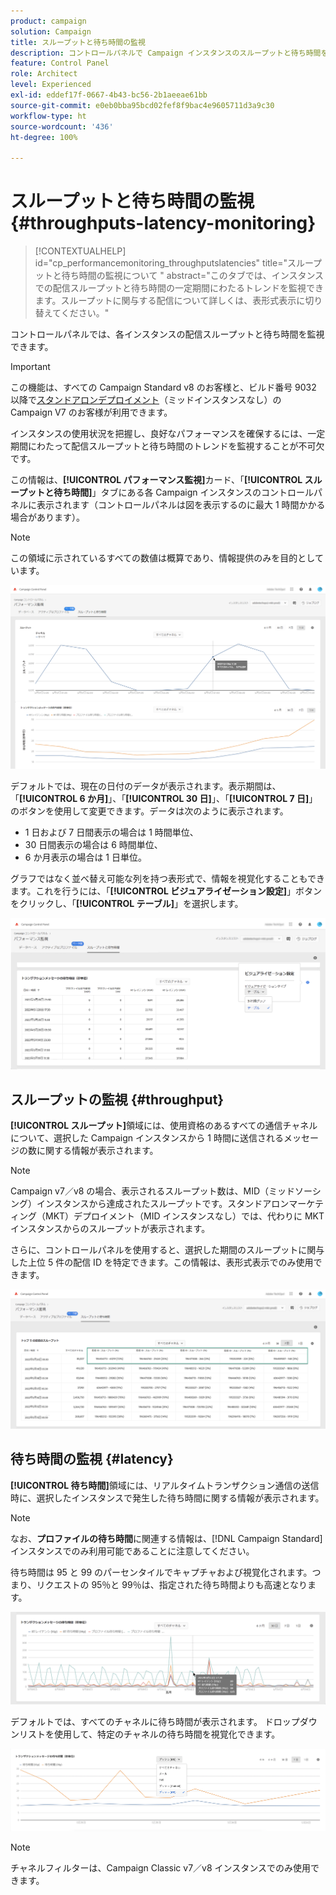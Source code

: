 ```yaml
---
product: campaign
solution: Campaign
title: スループットと待ち時間の監視
description: コントロールパネルで Campaign インスタンスのスループットと待ち時間を監視する方法を説明します。
feature: Control Panel
role: Architect
level: Experienced
exl-id: eddef17f-0667-4b43-bc56-2b1aeeae61bb
source-git-commit: e0eb0bba95bcd02fef8f9bac4e9605711d3a9c30
workflow-type: ht
source-wordcount: '436'
ht-degree: 100%

---
```


# スループットと待ち時間の監視 {#throughputs-latency-monitoring}

>[!CONTEXTUALHELP]
>id="cp_performancemonitoring_throughputslatencies"
>title="スループットと待ち時間の監視について "
>abstract="このタブでは、インスタンスでの配信スループットと待ち時間の一定期間にわたるトレンドを監視できます。スループットに関与する配信について詳しくは、表形式表示に切り替えてください。"

コントロールパネルでは、各インスタンスの配信スループットと待ち時間を監視できます。

>[!IMPORTANT]
>
>この機能は、すべての Campaign Standard v8 のお客様と、ビルド番号 9032 以降で[スタンドアロンデプロイメント](https://experienceleague.adobe.com/docs/campaign-classic/using/installing-campaign-classic/deployment-types-/standalone-deployment.html?lang=ja)（ミッドインスタンスなし）の Campaign V7 のお客様が利用できます。

インスタンスの使用状況を把握し、良好なパフォーマンスを確保するには、一定期間にわたって配信スループットと待ち時間のトレンドを監視することが不可欠です。

この情報は、**[!UICONTROL パフォーマンス監視]**&#x200B;カード、「**[!UICONTROL スループットと待ち時間]**」タブにある各 Campaign インスタンスのコントロールパネルに表示されます（コントロールパネルは図を表示するのに最大 1 時間かかる場合があります）。

>[!NOTE]
>
>この領域に示されているすべての数値は概算であり、情報提供のみを目的としています。

![](assets/throughput-latencies-overview.png)

デフォルトでは、現在の日付のデータが表示されます。表示期間は、「**[!UICONTROL 6 か月]**」、「**[!UICONTROL 30 日]**」、「**[!UICONTROL 7 日]**」のボタンを使用して変更できます。データは次のように表示されます。
* 1 日および 7 日間表示の場合は 1 時間単位、
* 30 日間表示の場合は 6 時間単位、
* 6 か月表示の場合は 1 日単位。

グラフではなく並べ替え可能な列を持つ表形式で、情報を視覚化することもできます。これを行うには、「**[!UICONTROL ビジュアライゼーション設定]**」ボタンをクリックし、「**[!UICONTROL テーブル]**」を選択します。

![](assets/throughput-latencies-table.png)

## スループットの監視 {#throughput}

**[!UICONTROL スループット]**&#x200B;領域には、使用資格のあるすべての通信チャネルについて、選択した Campaign インスタンスから 1 時間に送信されるメッセージの数に関する情報が表示されます。

>[!NOTE]
>
>Campaign v7／v8 の場合、表示されるスループット数は、MID（ミッドソーシング）インスタンスから達成されたスループットです。スタンドアロンマーケティング（MKT）デプロイメント（MID インスタンスなし）では、代わりに MKT インスタンスからのスループットが表示されます。

さらに、コントロールパネルを使用すると、選択した期間のスループットに関与した上位 5 件の配信 ID を特定できます。この情報は、表形式表示でのみ使用できます。

![](assets/throughput-latencies-top5.png)

## 待ち時間の監視 {#latency}

**[!UICONTROL 待ち時間]**&#x200B;領域には、リアルタイムトランザクション通信の送信時に、選択したインスタンスで発生した待ち時間に関する情報が表示されます。

>[!NOTE]
>
>なお、**プロファイルの待ち時間**&#x200B;に関連する情報は、[!DNL Campaign Standard] インスタンスでのみ利用可能であることに注意してください。

待ち時間は 95 と 99 のパーセンタイルでキャプチャおよび視覚化されます。つまり、リクエストの 95％と 99％は、指定された待ち時間よりも高速となります。

![](assets/throughput-latencies-latency.png)

デフォルトでは、すべてのチャネルに待ち時間が表示されます。 ドロップダウンリストを使用して、特定のチャネルの待ち時間を視覚化できます。

![](assets/throughput-latencies-filter.png)

>[!NOTE]
>
>チャネルフィルターは、Campaign Classic v7／v8 インスタンスでのみ使用できます。
